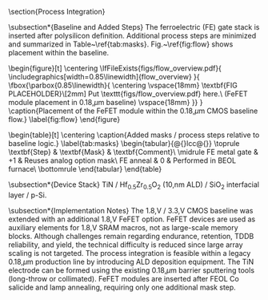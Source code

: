 \section{Process Integration}

\subsection*{Baseline and Added Steps}
The ferroelectric (FE) gate stack is inserted after polysilicon definition. Additional process steps are minimized and summarized in Table~\ref{tab:masks}. Fig.~\ref{fig:flow} shows placement within the baseline.

\begin{figure}[t]
  \centering
  \IfFileExists{figs/flow_overview.pdf}{
    \includegraphics[width=0.85\linewidth]{flow_overview}
  }{
    \fbox{\parbox{0.85\linewidth}{
      \centering \vspace{18mm}
      \textbf{FIG PLACEHOLDER}\\[2mm]
      Put \texttt{figs/flow_overview.pdf} here.\\
      (FeFET module placement in 0.18\,$\mu$m baseline)
      \vspace{18mm}
    }}
  }
  \caption{Placement of the FeFET module within the 0.18\,$\mu$m CMOS baseline flow.}
  \label{fig:flow}
\end{figure}

\begin{table}[t]
  \centering
  \caption{Added masks / process steps relative to baseline logic.}
  \label{tab:masks}
  \begin{tabular}{@{}lcc@{}}
    \toprule
    \textbf{Step} & \textbf{Mask} & \textbf{Comment}\\
    \midrule
    FE metal gate & +1 & Reuses analog option mask\\
    FE anneal     &  0 & Performed in BEOL furnace\\
    \bottomrule
  \end{tabular}
\end{table}

\subsection*{Device Stack}
TiN / Hf$_{0.5}$Zr$_{0.5}$O$_2$ (10\,nm ALD) / SiO$_2$ interfacial layer / p-Si.

\subsection*{Implementation Notes}
The 1.8\,V / 3.3\,V CMOS baseline was extended with an additional 1.8\,V FeFET option. FeFET devices are used as auxiliary elements for 1.8\,V SRAM macros, not as large-scale memory blocks. Although challenges remain regarding endurance, retention, TDDB reliability, and yield, the technical difficulty is reduced since large array scaling is not targeted. The process integration is feasible within a legacy 0.18\,$\mu$m production line by introducing ALD deposition equipment. The TiN electrode can be formed using the existing 0.18\,$\mu$m barrier sputtering tools (long-throw or collimated). FeFET modules are inserted after FEOL Co salicide and lamp annealing, requiring only one additional mask step.
